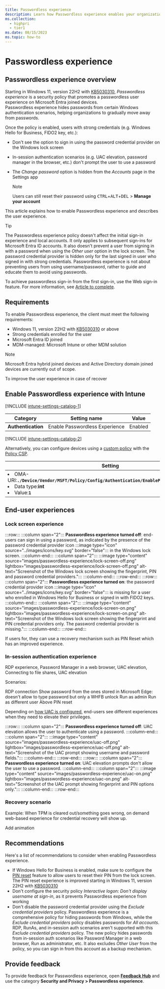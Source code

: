 ```yaml
---
title: Passwordless experience
description: Learn how Passwordless experience enables your organization to move away from passwords.
ms.collection: 
  - highpri
  - tier1
ms.date: 08/15/2023
ms.topic: how-to
---
```


# Passwordless experience

## Passwordless experience overview

Starting in Windows 11, version 22H2 with [KB5030310][KB-1], *Passwordless experience* is a security policy that promotes a passwordless user experience on Microsoft Entra joined devices.\
Passwordless experience hides passwords from certain Windows authentication scenarios, helping organizations to gradually move away from passwords.

Once the policy is enabled, users with strong credentials (e.g. Windows Hello for Business, FIDO2 key, etc.):

- Don't see the option to sign in using the password credential provider on the Windows lock screen
- In-session authentication scenarios (e.g. UAC elevation, password manager in the browser, etc.) don't prompt the user to use a password
- The *Change password* option is hidden from the *Accounts* page in the Settings app
  
  >[!NOTE]
  >Users can still reset their password using <kbd>CTRL</kbd>+<kbd>ALT</kbd>+<kbd>DEL</kbd> > **Manage your account**

This article explains how to enable Passwordless experience and describes the user experience.

>[!TIP]
> The Passwordless experience policy doesn't affect the initial sign-in experience and local accounts. It only applies to subsequent sign-ins for Microsoft Entra ID accounts. It also doesn't prevent a user from signing in with a password when using the *Other user* option in the lock screen. The password credential provider is hidden only for the last signed in user who signed in with strong credentials. Passwordless experience is not about preventing users from using username/password, rather to guide and educate them to avoid using passwords.
>
> To achieve passwordless sign-in from the first sign-in, use the Web sign-in feature. For more information, see [Article to complete](https://learn.microsoft.com).

## Requirements

To enable Passwordless experience, the client must meet the following requirements:

- Windows 11, version 22H2 with [KB5030310][KB-1] or above
- Strong credentials enrolled for the user
- Microsoft Entra ID joined
- MDM-managed: Microsoft Intune or other MDM solution

>[!NOTE]
>Microsoft Entra hybrid joined devices and Active Directory domain joined devices are currently out of scope.

To improve the user experience in case of recover

## Enable Passwordless experience with Intune

[!INCLUDE [intune-settings-catalog-1](../../../includes/configure/intune-settings-catalog-1.md)]

| Category | Setting name | Value |
|--|--|--|
| **Authentication** | Enable Passwordless Experience | Enabled |

[!INCLUDE [intune-settings-catalog-2](../../../includes/configure/intune-settings-catalog-2.md)]

Alternatively, you can configure devices using a [custom policy][INT-2] with the [Policy CSP][CSP-1]. 

| Setting |
|--------|
| <li> OMA-URI:**`./Device/Vendor/MSFT/Policy/Config/Authentication/EnablePasswordlessExperience`**</li><li>Data type:**int**</li><li>Value:**`1`**</li>|

## End-user experiences

### Lock screen experience

:::row:::
  :::column span="2":::
  **Passwordless experience turned off**: end-users can sign in using a password, as indicated by the presence of the password credential provider icon :::image type="icon" source="../images/icons/key.svg" border="false"::: in the Windows lock screen.
  :::column-end:::
  :::column span="2":::
  :::image type="content" source="images/passwordless-experience/lock-screen-off.png" lightbox="images/passwordless-experience/lock-screen-off.png" alt-text="Screenshot of the Windows lock screen showing the fingerprint, PIN and password credential providers.":::
  :::column-end:::
:::row-end:::
:::row:::
  :::column span="2":::
  **Passwordless experience turned on**: the password credential provider icon :::image type="icon" source="../images/icons/key.svg" border="false"::: is missing for a user who enrolled in Windows Hello for Business or signed in with FIDO2 keys.
  :::column-end:::
  :::column span="2":::
  :::image type="content" source="images/passwordless-experience/lock-screen-on.png" lightbox="images/passwordless-experience/lock-screen-on.png" alt-text="Screenshot of the Windows lock screen showing the fingerprint and PIN credential providers only. The password credential provider is missing.":::
  :::column-end:::
:::row-end:::

If users for, they can use a recovery mechanism such as PIN Reset which has an improved experience.

### In-session authentication experience

RDP experience, Password Manager in a web browser, UAC elevation, Connecting to file shares, UAC elevation

Scenarios:

RDP connection
Show password from the ones stored in Microsoft Edge: doesn't allow to type password but only a WHFB unlock
Run as admin
Run as different user
Above PIN reset

Depending on [how UAC is configured][UAC-1], end-users see different experiences when they need to elevate their privileges.

:::row:::
  :::column span="2":::
  **Passwordless experience turned off**: UAC elevation allows the user to authenticate using a password.
  :::column-end:::
  :::column span="2":::
  :::image type="content" source="images/passwordless-experience/uac-off.png" lightbox="images/passwordless-experience/uac-off.png" alt-text="Screenshot of the UAC prompt showing username and password fields.":::
  :::column-end:::
:::row-end:::
:::row:::
  :::column span="2":::
  **Passwordless experience turned on**: UAC elevation prompts don't allow the user to use a password.
  :::column-end:::
  :::column span="2":::
  :::image type="content" source="images/passwordless-experience/uac-on.png" lightbox="images/passwordless-experience/uac-on.png" alt-text="Screenshot of the UAC prompt showing fingerprint and PIN options only.":::
  :::column-end:::
:::row-end:::

### Recovery scenario

Example: When TPM is cleared out/something goes wrong, on demand web-based experience for credential recovery will show up. 

Add animation

## Recommendations

Here's a list of recommendations to consider when enabling Passwordless experience.

- If Windows Hello for Business is enabled, make sure to configure the [PIN reset](hello-for-business/hello-feature-pin-reset.md) feature to allow users to reset their PIN from the lock screen. The PIN reset experience is improved starting in Windows 11, version 22H2 with [KB5030310][KB-1]
- Don't configure the security policy *Interactive logon: Don't display username at sign-in*, as it prevents Passwordless experience from working
- Don't disable the password credential provider using the *Exclude credential providers* policy. Passwordless experience is a comprehensive policy for hiding passwords from Windows, while the *Exclude credential providers* policy disables passwords for *All accounts*. RDP, RunAs, and in-session auth scenarios aren't supported with this *Exclude credential providers* policy. The new policy hides passwords from in-session auth scenarios like Password Manager in a web browser, Run as administrator, etc. It also excludes *Other User* from the policy, so you can sign in from this account as a backup mechanism.

## Provide feedback

To provide feedback for Passwordless experience, open [**Feedback Hub**][FHUB] and use the category **Security and Privacy > Passwordless experience**.

<!--links used in this document-->

[KB-1]: https://support.microsoft.com/kb/5030310
[CSP-1]: /windows/client-management/mdm/policy-csp-authentication#enablepasswordlessexperience
[CSP-2]: /windows/client-management/mdm/policy-csp-authentication#enablewebsignin
[INT-2]: /mem/intune/configuration/custom-settings-windows-10
[UAC-1]: /windows/security/application-security/application-control/user-account-control/settings-and-configuration?tabs=intune
[FHUB]: feedback-hub://?tabid=2&newFeedback=true&feedbackType=1
